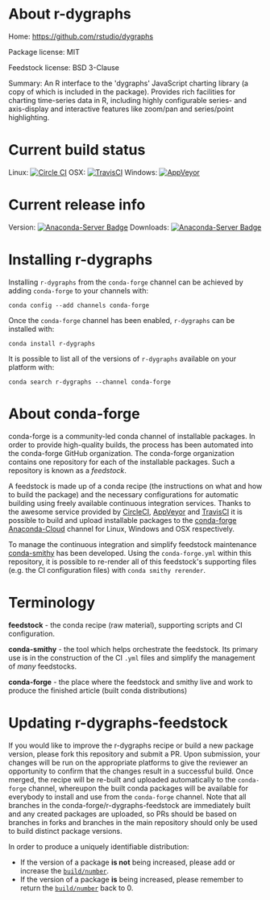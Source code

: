 About r-dygraphs
================

Home: https://github.com/rstudio/dygraphs

Package license: MIT

Feedstock license: BSD 3-Clause

Summary: An R interface to the 'dygraphs' JavaScript charting library (a copy of which is included in the package). Provides rich facilities for charting time-series data in R, including highly configurable series- and axis-display and interactive features like zoom/pan and series/point highlighting.



Current build status
====================

Linux: [![Circle CI](https://circleci.com/gh/conda-forge/r-dygraphs-feedstock.svg?style=shield)](https://circleci.com/gh/conda-forge/r-dygraphs-feedstock)
OSX: [![TravisCI](https://travis-ci.org/conda-forge/r-dygraphs-feedstock.svg?branch=master)](https://travis-ci.org/conda-forge/r-dygraphs-feedstock)
Windows: [![AppVeyor](https://ci.appveyor.com/api/projects/status/github/conda-forge/r-dygraphs-feedstock?svg=True)](https://ci.appveyor.com/project/conda-forge/r-dygraphs-feedstock/branch/master)

Current release info
====================
Version: [![Anaconda-Server Badge](https://anaconda.org/conda-forge/r-dygraphs/badges/version.svg)](https://anaconda.org/conda-forge/r-dygraphs)
Downloads: [![Anaconda-Server Badge](https://anaconda.org/conda-forge/r-dygraphs/badges/downloads.svg)](https://anaconda.org/conda-forge/r-dygraphs)

Installing r-dygraphs
=====================

Installing `r-dygraphs` from the `conda-forge` channel can be achieved by adding `conda-forge` to your channels with:

```
conda config --add channels conda-forge
```

Once the `conda-forge` channel has been enabled, `r-dygraphs` can be installed with:

```
conda install r-dygraphs
```

It is possible to list all of the versions of `r-dygraphs` available on your platform with:

```
conda search r-dygraphs --channel conda-forge
```


About conda-forge
=================

conda-forge is a community-led conda channel of installable packages.
In order to provide high-quality builds, the process has been automated into the
conda-forge GitHub organization. The conda-forge organization contains one repository
for each of the installable packages. Such a repository is known as a *feedstock*.

A feedstock is made up of a conda recipe (the instructions on what and how to build
the package) and the necessary configurations for automatic building using freely
available continuous integration services. Thanks to the awesome service provided by
[CircleCI](https://circleci.com/), [AppVeyor](http://www.appveyor.com/)
and [TravisCI](https://travis-ci.org/) it is possible to build and upload installable
packages to the [conda-forge](https://anaconda.org/conda-forge)
[Anaconda-Cloud](http://docs.anaconda.org/) channel for Linux, Windows and OSX respectively.

To manage the continuous integration and simplify feedstock maintenance
[conda-smithy](http://github.com/conda-forge/conda-smithy) has been developed.
Using the ``conda-forge.yml`` within this repository, it is possible to re-render all of
this feedstock's supporting files (e.g. the CI configuration files) with ``conda smithy rerender``.


Terminology
===========

**feedstock** - the conda recipe (raw material), supporting scripts and CI configuration.

**conda-smithy** - the tool which helps orchestrate the feedstock.
                   Its primary use is in the construction of the CI ``.yml`` files
                   and simplify the management of *many* feedstocks.

**conda-forge** - the place where the feedstock and smithy live and work to
                  produce the finished article (built conda distributions)


Updating r-dygraphs-feedstock
=============================

If you would like to improve the r-dygraphs recipe or build a new
package version, please fork this repository and submit a PR. Upon submission,
your changes will be run on the appropriate platforms to give the reviewer an
opportunity to confirm that the changes result in a successful build. Once
merged, the recipe will be re-built and uploaded automatically to the
`conda-forge` channel, whereupon the built conda packages will be available for
everybody to install and use from the `conda-forge` channel.
Note that all branches in the conda-forge/r-dygraphs-feedstock are
immediately built and any created packages are uploaded, so PRs should be based
on branches in forks and branches in the main repository should only be used to
build distinct package versions.

In order to produce a uniquely identifiable distribution:
 * If the version of a package **is not** being increased, please add or increase
   the [``build/number``](http://conda.pydata.org/docs/building/meta-yaml.html#build-number-and-string).
 * If the version of a package **is** being increased, please remember to return
   the [``build/number``](http://conda.pydata.org/docs/building/meta-yaml.html#build-number-and-string)
   back to 0.
